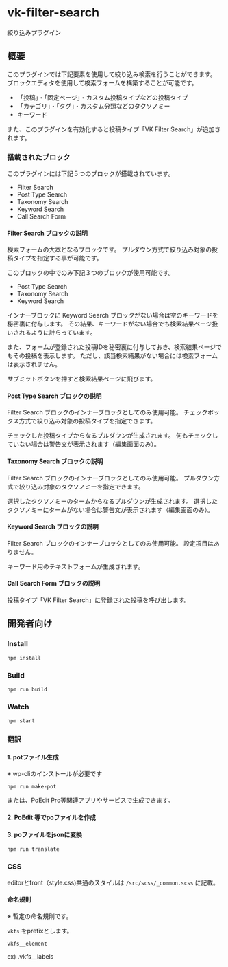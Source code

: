 # vk-filter-search
絞り込みプラグイン

## 概要

このプラグインでは下記要素を使用して絞り込み検索を行うことができます。
ブロックエディタを使用して検索フォームを構築することが可能です。

- 「投稿」・「固定ページ」・カスタム投稿タイプなどの投稿タイプ
- 「カテゴリ」・「タグ」・カスタム分類などのタクソノミー
- キーワード

また、このプラグインを有効化すると投稿タイプ「VK Filter Search」が追加されます。

### 搭載されたブロック

このプラグインには下記５つのブロックが搭載されています。

- Filter Search
- Post Type Search
- Taxonomy Search
- Keyword Search
- Call Search Form

#### Filter Search ブロックの説明
検索フォームの大本となるブロックです。
プルダウン方式で絞り込み対象の投稿タイプを指定する事が可能です。

このブロックの中でのみ下記３つのブロックが使用可能です。

- Post Type Search
- Taxonomy Search
- Keyword Search

インナーブロックに Keyword Search ブロックがない場合は空のキーワードを秘密裏に付与します。
その結果、キーワードがない場合でも検索結果ページ扱いされるように計らっています。

また、フォームが登録された投稿IDを秘密裏に付与しておき、検索結果ページでもその投稿を表示します。
ただし、該当検索結果がない場合には検索フォームは表示されません。

サブミットボタンを押すと検索結果ページに飛びます。

#### Post Type Search ブロックの説明
Filter Search ブロックのインナーブロックとしてのみ使用可能。
チェックボックス方式で絞り込み対象の投稿タイプを指定できます。

チェックした投稿タイプからなるプルダウンが生成されます。
何もチェックしていない場合は警告文が表示されます（編集画面のみ）。

#### Taxonomy Search ブロックの説明
Filter Search ブロックのインナーブロックとしてのみ使用可能。
プルダウン方式で絞り込み対象のタクソノミーを指定できます。

選択したタクソノミーのタームからなるプルダウンが生成されます。
選択したタクソノミーにタームがない場合は警告文が表示されます（編集画面のみ）。

#### Keyword Search ブロックの説明
Filter Search ブロックのインナーブロックとしてのみ使用可能。
設定項目はありません。

キーワード用のテキストフォームが生成されます。

#### Call Search Form ブロックの説明
投稿タイプ「VK Filter Search」に登録された投稿を呼び出します。

## 開発者向け

### Install

`npm install`

### Build

`npm run build`

### Watch

`npm start`

### 翻訳

#### 1. potファイル生成

※ wp-cliのインストールが必要です

`npm run make-pot`

または、PoEdit Pro等関連アプリやサービスで生成できます。

#### 2. PoEdit 等でpoファイルを作成

#### 3. poファイルをjsonに変換

`npm run translate`

### CSS

editorとfront（style.css)共通のスタイルは `/src/scss/_common.scss` に記載。

#### 命名規則

※ 暫定の命名規則です。

`vkfs` をprefixとします。

`vkfs__element`

ex) .vkfs__labels